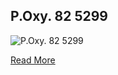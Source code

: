 ## P.Oxy. 82 5299

![P.Oxy. 82 5299](https://figshare.com/ndownloader/files/37610390/preview/37610390/preview.jpg)

[Read More](https://figshare.com/articles/online_resource/P_Oxy_LXXXII_5299_Euclid_Elements_1_4_Diagram_8_11_14_25_without_Proofs_/21186181/2)
